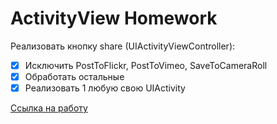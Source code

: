 # ActivityView Homework

Реализовать кнопку share (UIActivityViewController):     
- [X] Исключить PostToFlickr, PostToVimeo, SaveToCameraRoll
- [X] Обработать остальные
- [X] Реализовать 1 любую свою UIActivity

[Ссылка на работу](https://github.com/Lemonbrush/SberSchool/blob/master/Homework/Projects/ActivityView)